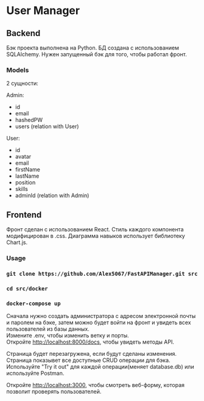 # User Manager

## Backend

Бэк проекта выполнена на Python.
БД создана с использованием SQLAlchemy.
Нужен запущенный бэк для того, чтобы работал фронт.

### Models

2 сущности:

Admin:
*   id
*   email
*   hashedPW
*   users (relation with User)

User:
*   id
*   avatar
*   email
*   firstName
*   lastName
*   position
*   skills
*   adminId (relation with Admin)

## Frontend

Фронт сделан с использованием React.
Стиль каждого компонента модифицирован в .css.
Диаграмма навыков использует библиотеку Chart.js.

### Usage

### `git clone https://github.com/Alex5067/FastAPIManager.git src`
### `cd src/docker`
### `docker-compose up`

Сначала нужно создать администратора с адресом электронной почты и паролем на бэке, затем можно будет войти на фронт и увидеть всех пользователей из базы данных.\
Измените .env, чтобы изменить ветку и порты.\
Откройте [http://localhost:8000/docs](http://localhost:8000/docs), чтобы увидеть методы API.

Страница будет перезагружена, если будут сделаны изменения.\
Страница показывет все доступные CRUD операции для бэка.
Используйте "Try it out" для каждой операции(меняет database.db) или используйте Postman.


Oткройте [http://localhost:3000](http://localhost:3000), чтобы смотреть веб-форму, которая позволит проверять пользователей.
